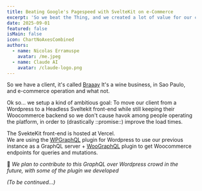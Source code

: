```yaml
---
title: Beating Google's Pagespeed with SvelteKit on e-Commerce
excerpt: 'So we beat the Thing, and we created a lot of value for our client. Their e-commerce is now shiny, efficient, thing that load fast, passing Google’s PageSpeed tyranny tests, much better than any of their big-budgeted competitors. Check this out!'
date: 2025-09-01
featured: false
isMain: false
icon: ChartNoAxesCombined
authors:
  - name: Nicolas Erramuspe
    avatar: /me.jpeg
  - name: Claude AI
    avatar: /claude-logo.png
---
```


So we have a client, it's called [Braaay](http://braaay.com)
It's a wine business, in Sao Paulo, and e-commerce operation and what not.

Ok so... we setup a kind of ambitious goal: To move our client from a Wordpress to a Headless Sveltekit front-end while still keeping their Woocommerce backend so we don't cause havok among people operating the platform, in order to (drastically ::promise::) improve the load times.

The SvekteKit front-end is hosted at Vercel.
<br />
We are using the [WPGraphQL](https://www.wpgraphql.com/) plugin for Wordpress to use our previous instance as a GraphQL server + [WooGraphQL](https://woographql.com/) plugin to get Woocommerce endpoints for queries and mutations.

👋 _We plan to contribute to this GraphQL over Wordpress crowd in the future, with some of the plugin we developed_

_(To be continued...)_
